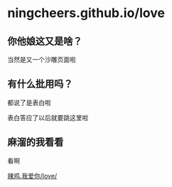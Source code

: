 # ningcheers.github.io/love

## 你他娘这又是啥？

当然是又一个沙雕页面啦

## 有什么批用吗？

都说了是表白啦

表白答应了以后就要跳这里啦

## 麻溜的我看看

看啊

[辣鸡.我爱你/love/](http://辣鸡.我爱你/love/)
